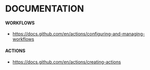 # DOCUMENTATION

#### WORKFLOWS

  - https://docs.github.com/en/actions/configuring-and-managing-workflows

#### ACTIONS

  - https://docs.github.com/en/actions/creating-actions